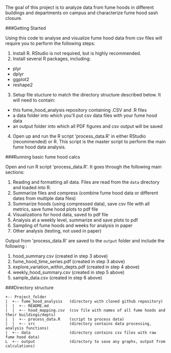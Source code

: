 The goal of this project is to analyze data from fume hoods in different buildings and departments on campus and characterize fume hood sash closure.

###Getting Started

Using this code to analyse and visualize fume hood data from csv files will require you to perform the following steps:

1. Install R. RStudio is not required, but is highly recommended.
2. Install several R packages, including:
  * plyr
  * dplyr
  * ggplot2
  * reshape2
3. Setup file stucture to match the directory structure described below. It will need to contain:
- this fume_hood_analysis repository containing .CSV and .R files
- a data folder into which you'll put csv data files with your fume hood data
- an output folder into which all PDF figures and csv output will be saved
4. Open up and run the R script 'process_data.R' in either RStudio (recommended) or R. This script is the master script to perform the main fume hood data analysis. 

###Running basic fume hood calcs

Open and run R script 'process_data.R'. It goes through the following main sections:

1. Reading and formatting all data. Files are read from the `data` directory and loaded into R.
2. Summarize files and compress (combine fume hood data or different dates from multiple data files)
3. Summarize hoods (using compressed data), save csv file with all metrics, save fume hood plots to pdf file
4. Visualizations for hood data, saved to pdf file
5. Analysis at a weekly level, summarize and save plots to pdf
6. Sampling of fume hoods and weeks for analysis in paper
7. Other analysis (testing, not used in paper)

Output from 'process_data.R' are saved to the `output` folder and include the following :

1. hood_summary.csv (created in step 3 above)
2. fume_hood_time_series.pdf (created in step 3 above)
3. explore_variation_within_depts.pdf (created in step 4 above)
4. weekly_hood_summary.csv (created in step 5 above)
5. sample_data.csv (created in step 6 above)


###Directory structure

```
+-- Project_folder
|  +-- fume_hood_analysis   (directory with cloned github repository)
|  |  +-- README.md         
|  |  +-- hood_mapping.csv  (csv file with names of all fume hoods and their buildings/depts)
|  |  +-- process_data.R    (script to process data)
|  |  +-- src               (directory contains data processing, analysis functions)
|  +-- data                 (directory contains csv files with raw fume hood data)
L  +-- output               (directory to save any graphs, output from calculations)
```

